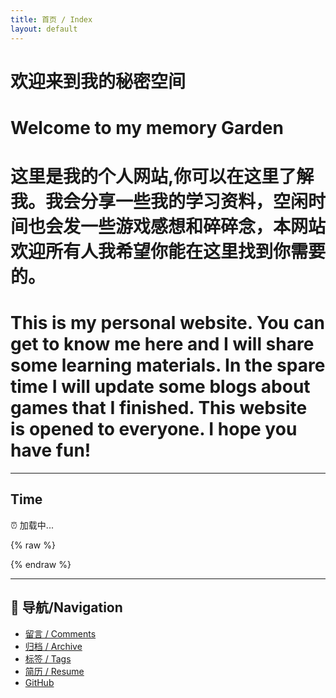 ```yaml
---
title: 首页 / Index
layout: default
---
```


# 欢迎来到我的秘密空间
# Welcome to my memory Garden

# 这里是我的个人网站,你可以在这里了解我。我会分享一些我的学习资料，空闲时间也会发一些游戏感想和碎碎念，本网站欢迎所有人我希望你能在这里找到你需要的。

# This is my personal website. You can get to know me here and I will share some learning materials. In the spare time I will update some blogs about games that I finished. This website is opened to everyone. I hope you have fun!
---

## Time
<div id="time-box">⏰ 加载中...</div>

{% raw %}
<script>
// 显示当前时间（自动刷新）
function updateTime() {
  const now = new Date();
  document.getElementById("time-box").innerHTML =
    "⏰ 当前时间：" + now.toLocaleString();
}
setInterval(updateTime, 1000);
updateTime();
</script>
{% endraw %}

---

## 📑 导航/Navigation
- [留言 / Comments](/comments/)
- [归档 / Archive](/archive/)
- [标签 / Tags](/tags/)
- [简历 / Resume](/resume/)
- [GitHub](https://github.com/JW53111)

